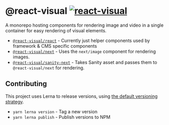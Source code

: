 # @react-visual [![react-visual](https://img.shields.io/endpoint?url=https://cloud.cypress.io/badge/count/fn6c7w&style=flat&logo=cypress)](https://cloud.cypress.io/projects/fn6c7w/runs)

A monorepo hosting components for rendering image and video in a single container for easy rendering of visual elements.

- [`@react-visual/react`](./packages/react) - Currently just helper components used by framework & CMS specific components
- [`@react-visual/next`](./packages/next) - Uses the `next/image` component for rendering images.
- [`@react-visual/sanity-next`](./packages/sanity-next) - Takes Sanity asset and passes them to `@react-visual/next` for rendering.

## Contributing

This project uses Lerna to release versions, using [the default versioning strategy](https://lerna.js.org/docs/features/version-and-publish#versioning-strategies).

- `yarn lerna version` - Tag a new version
- `yarn lerna publish` - Publish versions to NPM
